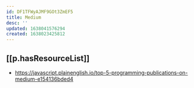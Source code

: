 ```yaml
---
id: DF1TFWyAJMF9GOt3ZmEF5
title: Medium
desc: ''
updated: 1638041576294
created: 1638023425812
---
```


## [[p.hasResourceList]] 

- https://javascript.plainenglish.io/top-5-programming-publications-on-medium-e154136bded4
